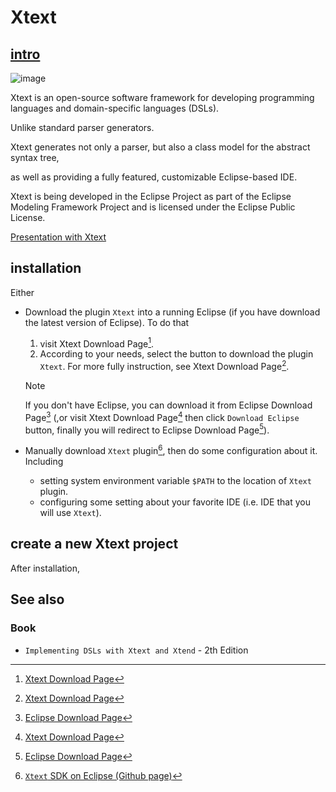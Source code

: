 # Xtext
## [intro](https://en.wikipedia.org/wiki/Xtext)

![image](https://github.com/user-attachments/assets/529f739c-d8d7-4bd3-8cce-160c94c7df74)

Xtext is an open-source software framework for developing programming languages and domain-specific languages (DSLs). 

Unlike standard parser generators. 

Xtext generates not only a parser, but also a class model for the abstract syntax tree, 

as well as providing a fully featured, customizable Eclipse-based IDE.

Xtext is being developed in the Eclipse Project as part of the Eclipse Modeling Framework Project and is licensed under the Eclipse Public License.

[Presentation with Xtext](https://vimeo.com/138873446)

## installation

Either 

+ Download the plugin `Xtext` into a running Eclipse (if you have download the latest version of Eclipse). To do that
  1. visit Xtext Download Page[^1].
  2. According to your needs, select the button to download the plugin `Xtext`. For more fully instruction, see Xtext Download Page[^1].
     
  > [!NOTE]
  > If you don't have Eclipse, you can download it from Eclipse Download Page[^2] (,or visit Xtext Download Page[^1] then click `Download Eclipse` button, finally you will redirect to Eclipse Download Page[^2]).

+ Manually download `Xtext` plugin[^3], then do some configuration about it. Including
  - setting system environment variable `$PATH` to the location of `Xtext` plugin.
  - configuring some setting about your favorite IDE (i.e. IDE that you will use `Xtext`).
    
## create a new Xtext project

After installation, 


## See also
### Book
+ `Implementing DSLs with Xtext and Xtend` - 2th Edition

[^1]: [Xtext Download Page](https://eclipse.dev/Xtext/download.html)

[^2]: [Eclipse Download Page](https://www.eclipse.org/downloads/)

[^3]: [`Xtext` SDK on Eclipse (Github page)](https://github.com/eclipse/xtext)
